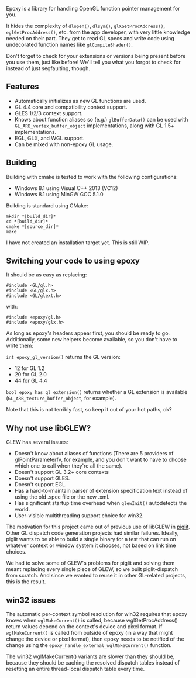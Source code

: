Epoxy is a library for handling OpenGL function pointer management for
you.

It hides the complexity of ```dlopen()```, ```dlsym()```,
```glXGetProcAddress()```, ```eglGetProcAddress()```, etc. from the
app developer, with very little knowledge needed on their part.  They
get to read GL specs and write code using undecorated function names
like ```glCompileShader()```.

Don't forget to check for your extensions or versions being present
before you use them, just like before!  We'll tell you what you forgot
to check for instead of just segfaulting, though.

Features
--------

* Automatically initializes as new GL functions are used.
* GL 4.4 core and compatibility context support.
* GLES 1/2/3 context support.
* Knows about function aliases so (e.g.) ```glBufferData()``` can be
  used with ```GL_ARB_vertex_buffer_object``` implementations, along
  with GL 1.5+ implementations.
* EGL, GLX, and WGL support.
* Can be mixed with non-epoxy GL usage.

Building
--------

Building with cmake is tested to work with the following configurations:

* Windows 8.1 using Visual C++ 2013 (VC12)
* Windows 8.1 using MinGW GCC 5.1.0

Building is standard using CMake:

    mkdir *[build_dir]*
	cd *[build_dir]*
    cmake *[source_dir]*
    make

I have not created an installation target yet. This is still WIP.

Switching your code to using epoxy
----------------------------------

It should be as easy as replacing:

    #include <GL/gl.h>
    #include <GL/glx.h>
    #include <GL/glext.h>

with:

    #include <epoxy/gl.h>
    #include <epoxy/glx.h>

As long as epoxy's headers appear first, you should be ready to go.
Additionally, some new helpers become available, so you don't have to
write them:

```int epoxy_gl_version()``` returns the GL version:

* 12 for GL 1.2
* 20 for GL 2.0
* 44 for GL 4.4

```bool epoxy_has_gl_extension()``` returns whether a GL extension is
available (```GL_ARB_texture_buffer_object```, for example).

Note that this is not terribly fast, so keep it out of your hot paths,
ok?

Why not use libGLEW?
--------------------

GLEW has several issues:

* Doesn't know about aliases of functions (There are 5 providers of
  glPointParameterfv, for example, and you don't want to have to
  choose which one to call when they're all the same).
* Doesn't support GL 3.2+ core contexts
* Doesn't support GLES.
* Doesn't support EGL.
* Has a hard-to-maintain parser of extension specification text
  instead of using the old .spec file or the new .xml.
* Has significant startup time overhead when ```glewInit()```
  autodetects the world.
* User-visible multithreading support choice for win32.

The motivation for this project came out of previous use of libGLEW in
[piglit](http://piglit.freedesktop.org/).  Other GL dispatch code
generation projects had similar failures.  Ideally, piglit wants to be
able to build a single binary for a test that can run on whatever
context or window system it chooses, not based on link time choices.

We had to solve some of GLEW's problems for piglit and solving them
meant replacing every single piece of GLEW, so we built
piglit-dispatch from scratch.  And since we wanted to reuse it in
other GL-related projects, this is the result.

win32 issues
------------

The automatic per-context symbol resolution for win32 requires that
epoxy knows when ```wglMakeCurrent()``` is called, because
wglGetProcAddress() return values depend on the context's device and
pixel format.  If ```wglMakeCurrent()``` is called from outside of
epoxy (in a way that might change the device or pixel format), then
epoxy needs to be notified of the change using the
```epoxy_handle_external_wglMakeCurrent()``` function.

The win32 wglMakeCurrent() variants are slower than they should be,
because they should be caching the resolved dispatch tables instead of
resetting an entire thread-local dispatch table every time.
